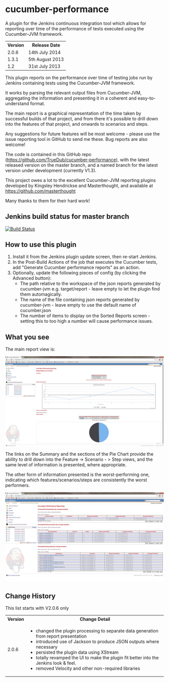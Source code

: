 cucumber-performance
====================

A plugin for the Jenkins continuous integration tool which allows for reporting over time of the performance of tests executed using the Cucumber-JVM framework.

<table>
<tr><th>Version</th><th>Release Date</th></tr>
<tr><td>2.0.6</td><td>14th July 2014</td></tr>
<tr><td>1.3.1</td><td>5th August 2013</td></tr>
<tr><td>1.2</td><td>31st July 2013</td></tr>
</table>

This plugin reports on the performance over time of testing jobs run by Jenkins containing tests using the Cucumber-JVM framework.

It works by parsing the relevant output files from Cucumber-JVM, aggregating the information and presenting it in a coherent and easy-to-understand format.

The main report is a graphical representation of the time taken by successful builds of that project, and from there it's possible to drill down into the features of that project, and onwards to scenarios and steps.

Any suggestions for future features will be most welcome - please use the issue reporting tool in GitHub to send me these. Bug reports are also welcome!

The code is contained in this GitHub repo (https://github.com/TrueDub/cucumber-performance), with the latest released version on the master branch, and a named branch for the latest version under development (currently V1.3). 

This project owes a lot to the excellent Cucumber-JVM reporting plugins developed by Kingsley Hendrickse and Masterthought, and available at https://github.com/masterthought

Many thanks to them for their hard work!

Jenkins build status for master branch
--------------------------------------

[![Build Status](https://buildhive.cloudbees.com/job/TrueDub/job/cucumber-performance/badge/icon)](https://buildhive.cloudbees.com/job/TrueDub/job/cucumber-performance/)

How to use this plugin
----------------------
<ol>
<li>Install it from the Jenkins plugin update screen, then re-start Jenkins.
<li>In the Post-Build Actions of the job that executes the Cucumber tests, add "Generate Cucumber performance reports" as an action.
<li>Optionally, update the following pieces of config (by clicking the Advanced button):
    <ul><li>The path relative to the workspace of the json reports generated by cucumber-jvm e.g. target/report - leave empty to let the plugin find them automagically.
    <li>The name of the file containing json reports generated by cucumber-jvm - leave empty to use the default name of cucumber.json
    <li>The number of items to display on the Sorted Reports screen - setting this to too high a number will cause performance issues.
    </ul>
</ol>

What you see
------------

The main report view is:

![Project View](/images/projectview.png)

The links on the Summary and the sections of the Pie Chart provide the ability to drill down into the Feature -> Scenario - > Step views, and the same level of information is presented, where appropriate.

The other form of information presented is the worst-performing one, indicating which features/scenarios/steps are consistently the worst performers.

![Project View](/images/sortedview.png)


Change History
--------------

This list starts with V2.0.6 only

<table>
<tr><th>Version</th><th>Change Detail</th></tr>
<tr><td>2.0.6</td><td>
<ul>
   <li>changed the plugin processing to separate data generation from report presentation
   <li>introduced use of Jackson to produce JSON outputs where necessary
   <li>persisted the plugin data using XStream
   <li>totally revamped the UI to make the plugin fit better into the Jenkins look & feel.
   <li>removed Velocity and other non-required libraries
</td></tr>
</table>

